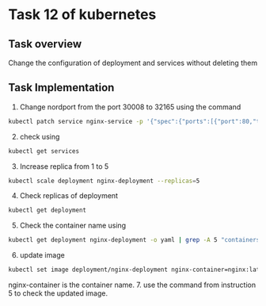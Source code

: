 # Task 12 of kubernetes

## Task overview
Change the configuration of deployment and services without deleting them

## Task Implementation
1. Change nordport from the port 30008 to 32165 using the command
```bash
kubectl patch service nginx-service -p '{"spec":{"ports":[{"port":80,"targetPort":80,"nodePort":32165}]}}'

```
2. check using 
```bash
kubectl get services
```
3. Increase replica from 1 to 5
```bash
kubectl scale deployment nginx-deployment --replicas=5

```
4. Check replicas of deployment
```bash
kubectl get deployment
```
5. Check the container name using 
```bash
kubectl get deployment nginx-deployment -o yaml | grep -A 5 "containers:"
```
6. update image
```bash 
kubectl set image deployment/nginx-deployment nginx-container=nginx:latest

```
nginx-container is the container name.
7. use the command from instruction 5 to check the updated image.